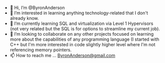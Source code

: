 - 👋 Hi, I’m @ByronAnderson
- 👀 I’m interested in learning anything technology-related that I don't already know.
- 🌱 I’m currently learning SQL and virtualization via Level 1 Hypervisors (not very related but the SQL is for options to streamline my current job).
- 💞️ I’m looking to collaborate on any other projects focused on learning more about the capabilities of any programming language (I started with C++
   but I'm more interested in code slightly higher level where I'm not referencing memory pointers.
- 📫 How to reach me ...
ByronAnderson@gmail.com

<!---
ByronAnder/ByronAnder is a ✨ special ✨ repository because its `README.md` (this file) appears on your GitHub profile.
You can click the Preview link to take a look at your changes.
--->
